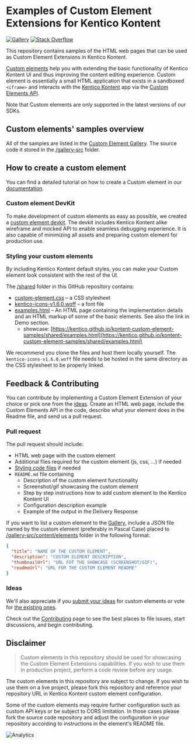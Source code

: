 # Examples of Custom Element Extensions for Kentico Kontent

[![Gallery](https://img.shields.io/badge/-Gallery-brightgreen.svg)](https://kentico.github.io/kontent-custom-element-samples/gallery/)
[![Stack Overflow](https://img.shields.io/badge/Stack%20Overflow-ASK%20NOW-FE7A16.svg?logo=stackoverflow&logoColor=white)](https://stackoverflow.com/tags/kentico-kontent)

This repository contains samples of the HTML web pages that can be used as Custom Element Extensions in Kentico Kontent.

[Custom elements](https://docs.kontent.ai/tutorials/develop-apps/integrate/integrating-your-own-content-editing-features) help you with extending the basic functionality of Kentico Kontent UI and thus improving the content editing experience. Custom element is essentially a small HTML application that exists in a sandboxed `<iframe>` and interacts with the [Kentico Kontent](https://kontent.ai/) app via the [Custom Elements API](https://developer.kenticocloud.com/reference#custom-elements-api).

Note that Custom elements are only supported in the latest versions of our SDKs.

## Custom elements' samples overview

All of the samples are listed in the [Custom Element Gallery](https://kentico.github.io/kontent-custom-element-samples/gallery/index.html). The source code it stored in the [/gallery-src](/gallery-src) folder.

## How to create a custom element

You can find a detailed tutorial on how to create a Custom element in our [documentation](https://docs.kontent.ai/tutorials/develop-apps/integrate/integrating-your-own-content-editing-features).

### Custom element DevKit

To make development of custom elements as easy as possible, we created a [custom element devkit](https://github.com/Kentico/custom-element-devkit). The devkit includes Kentico Kontent alike wireframe and mocked API to enable seamless debugging experience. It is also capable of minimizing all assets and preparing custom element for production use.

### Styling your custom elements

By including Kentico Kontent default styles, you can make your Custom element look consistent with the rest of the UI.

The [/shared](https://github.com/Kentico/kontent-custom-element-samples/tree/master/shared) folder in this GitHub repository contains:

* [custom-element.css](https://github.com/Kentico/kontent-custom-element-samples/blob/master/shared/custom-element.css) – a CSS stylesheet
* [kentico-icons-v1.6.0.woff](https://github.com/Kentico/kontent-custom-element-samples/blob/master/shared/kentico-icons-v1.6.0.woff) – a font file
* [examples.html](https://github.com/Kentico/kontent-custom-element-samples/blob/master/shared/examples.html) – An HTML page containing the implementation details and an HTML markup of some of the basic elements. See also the link in Demo section.
  * showcase: [https://kentico.github.io/kontent-custom-element-samples/shared/examples.html](https://kentico.github.io/kontent-custom-element-samples/shared/examples.html)

We recommend you clone the files and host them locally yourself. The `kentico-icons-v1.6.0.woff` file needs to be hosted in the same directory as the CSS stylesheet to be properly linked.

## Feedback & Contributing

You can contribute by implementing a Custom Element Extension of your choice or pick one from the [ideas](https://github.com/Kentico/kontent-custom-element-samples/issues). Create an HTML web page, include the Custom Elements API in the code, describe what your element does in the Readme file, and send us a pull request.

### Pull request

The pull request should include:

* HTML web page with the custom element
* Additional files required for the custom element (js, css, ...) if needed
* [Styling code files](#styling-your-custom-elements) if needed
* `README.md` file containing
  * Description of the custom element functionality
  * Screenshot/gif showcasing the custom element
  * Step by step instructions how to add custom element to the Kentico Kontent UI
  * Configuration description example
  * Example of the output in the Delivery Response

If you want to list a custom element to the [Gallery](https://kentico.github.io/kontent-custom-element-samples/gallery/index.html), include a JSON file named by the custom element (preferably in Pascal Case) placed to [/gallery-src/content/elements](https://github.com/Kentico/kontent-custom-element-samples/tree/master/gallery-src/content/elements) folder in the following format:

```json
{
  "title": "NAME OF THE CUSTOM ELEMENT",
  "description": "CUSTOM ELEMENT DESCRIPTION",
  "thumbnailUrl": "URL FOT THE SHOWCASE (SCREENSHOT/GIF)",
  "readmeUrl": "URL FOR THE CUSTOM ELEMENT README"
}
```

### Ideas

We'll also appreciate if you [submit your ideas](https://github.com/Kentico/kontent-custom-element-samples/issues) for custom elements or vote for [the existing ones](https://github.com/Kentico/kontent-custom-element-samples/issues).

Check out the [Contributing](https://github.com/Kentico/kontent-custom-element-samples/blob/master/CONTRIBUTING.md) page to see the best places to file issues, start discussions, and begin contributing.

## Disclaimer

> Custom elements in this repository should be used for showcasing the Custom Element Extensions capabilities. If you wish to use them in production project, perform a code review before any usage.

The custom elements in this repository are subject to change. If you wish to use them on a live project, please fork this repository and reference your repository URL in Kentico Kontent custom element configuration.

Some of the custom elements may require further configuration such as custom API keys or be subject to CORS limitation. In those cases please fork the source code repository and adjust the configuration in your repository according to instructions in the element's README file.

![Analytics](https://kentico-ga-beacon.azurewebsites.net/api/UA-69014260-4/Kentico/custom-element-samples?pixel)
